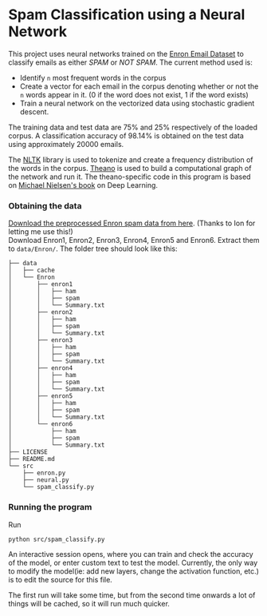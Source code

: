 # Spam Classification using a Neural Network

This project uses neural networks trained on the [Enron Email Dataset](http://www.edrm.net/resources/data-sets/edrm-enron-email-data-set) to classify emails as either *SPAM* or *NOT SPAM*. The current method used is:
* Identify `n` most frequent words in the corpus
* Create a vector for each email in the corpus denoting whether or not the `n` words appear in it. (0 if the word does not exist, 1 if the word exists)
* Train a neural network on the vectorized data using stochastic gradient descent.

The training data and test data are 75% and 25% respectively of the loaded corpus. A classification accuracy of 98.14% is obtained on the test data using approximately 20000 emails.

The [NLTK](https://pypi.python.org/pypi/nltk) library is used to tokenize and create a frequency distribution of the words in the corpus. [Theano](https://pypi.python.org/pypi/Theano) is used to build a computational graph of the network and run it. The theano-specific code in this program is based on [Michael Nielsen's book](http://neuralnetworksanddeeplearning.com/) on Deep Learning.

### Obtaining the data
[Download the preprocessed Enron spam data from here](http://www.aueb.gr/users/ion/data/enron-spam/). (Thanks to Ion for letting me use this!)  
Download Enron1, Enron2, Enron3, Enron4, Enron5 and Enron6. Extract them to `data/Enron/`. The folder tree should look like this:  
```
├── data
│   ├── cache
│   └── Enron
│       ├── enron1
│       │   ├── ham
│       │   ├── spam
│       │   └── Summary.txt
│       ├── enron2
│       │   ├── ham
│       │   ├── spam
│       │   └── Summary.txt
│       ├── enron3
│       │   ├── ham
│       │   ├── spam
│       │   └── Summary.txt
│       ├── enron4
│       │   ├── ham
│       │   ├── spam
│       │   └── Summary.txt
│       ├── enron5
│       │   ├── ham
│       │   ├── spam
│       │   └── Summary.txt
│       └── enron6
│           ├── ham
│           ├── spam
│           └── Summary.txt
├── LICENSE
├── README.md
└── src
    ├── enron.py
    ├── neural.py
    └── spam_classify.py

```


### Running the program
Run
```
python src/spam_classify.py
```
An interactive session opens, where you can train and check the accuracy of the model, or enter custom text to test the model. Currently, the only way to modify the model(ie: add new layers, change the activation function, etc.) is to edit the source for this file.

The first run will take some time, but from the second time onwards a lot of things will be cached, so it will run much quicker.
